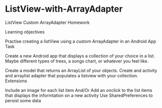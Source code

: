 # ListView-with-ArrayAdapter

ListView Custom ArrayAdapter Homework

Learning objectives

Practise creating a listView using a custom ArrayAdapter in an Android App
Task

Create a new Android app that displays a collection of your choice in a list. Maybe different types of trees, a songs chart, or whatever you feel like.

Create a model that returns an ArrayList of your objects.
Create and activity and arraylist adapter that populates a listview with your collection.
Extensions

Include an image for each list item And/Or
Add an onclick to the list items that displays the informtation on a new activity
Use SharedPreferences to persist some data
